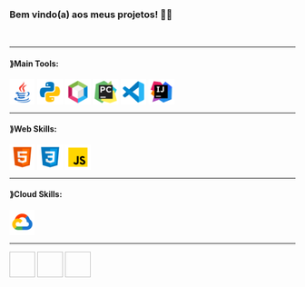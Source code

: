 ### Bem vindo(a) aos meus projetos! 👨‍💻








<div style="display: inline_block"><br>
  <hr>
  <h4>⟫Main Tools:</h4>
  <img align="center" alt="Java" height="45" width="45" src="img/icons8-logo-java-coffee-cup-48.png">
  <img align="center" alt="Python" height="45" width="45" src="img/icons8-python-48.png">
  <img align="center" alt="NetBeans" height="45" width="45" src="img/icons8-apache-netbeans-50.png">
  <img align="center" alt="Pycharm" height="45" width="45" src="img/icons8-pycharm-50.png">
  <img align="center" alt="VsCode" height="45" width="45" src="img/icons8-visual-studio-code-2019-50.png">
  <img align="center" alt="Intellige" height="45" width="45" src="img/icons8-intellij-idea-50.png"> 
  <hr>
  <h4>⟫Web Skills:</h4>
  <img align="center" alt="Html" height="45" width="45" src="img/icons8-html-50.png">
  <img align="center" alt="css" height="45" width="45" src="img/icons8-css-50.png">
  <img align="center" alt="Pycharm" height="45" width="45" src="img/icons8-javascript-50.png">
  <hr>
  <h4>⟫Cloud Skills:</h4>
  <img align="center" alt="GoogleCloud" height="45" width="45" src="img/icons8-google-cloud-50.png">
  <hr>
</div>

 
<div> 
  <a href="https://mail.google.com/mail/u/0/?fs=1&to=vinidev.eng@gmail.com&su=Ol%C3%A1&body=Mensagem+autom%C3%A1tica&tf=cm" target="_blank"><img height="45" width="45 src="img/icons8-gmail-novo-48.png" target="_blank"></a>
  <a href="https://www.linkedin.com/in/lucas-vinicius-ds" target="_blank"><img height="45" width="45 src="img/icons8-linkedin-48.png" target="_blank"></a> 
  <a href = "mailto:contatorafaballerini@gmail.com"><img height="45" width="45 src="img/icons8-logo-discord-48.png" target="_blank"></a>
</div>
